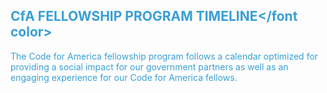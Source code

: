 ## <font color="#399fd3">CfA FELLOWSHIP PROGRAM TIMELINE</font color>

The Code for America fellowship program follows a calendar optimized for providing a social impact for our government partners as well as an engaging experience for our Code for America fellows.
